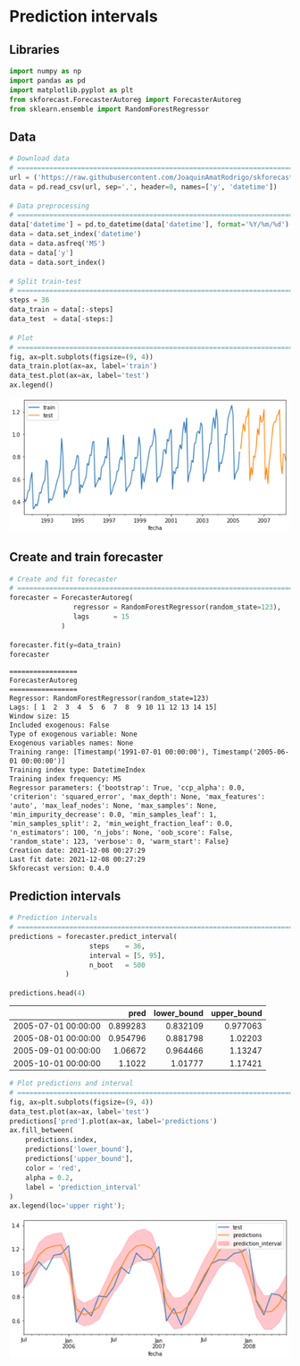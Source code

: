 # Prediction intervals

## Libraries

``` python
import numpy as np
import pandas as pd
import matplotlib.pyplot as plt
from skforecast.ForecasterAutoreg import ForecasterAutoreg
from sklearn.ensemble import RandomForestRegressor
```

## Data

``` python
# Download data
# ==============================================================================
url = ('https://raw.githubusercontent.com/JoaquinAmatRodrigo/skforecast/master/data/h2o.csv')
data = pd.read_csv(url, sep=',', header=0, names=['y', 'datetime'])

# Data preprocessing
# ==============================================================================
data['datetime'] = pd.to_datetime(data['datetime'], format='%Y/%m/%d')
data = data.set_index('datetime')
data = data.asfreq('MS')
data = data['y']
data = data.sort_index()

# Split train-test
# ==============================================================================
steps = 36
data_train = data[:-steps]
data_test  = data[-steps:]

# Plot
# ==============================================================================
fig, ax=plt.subplots(figsize=(9, 4))
data_train.plot(ax=ax, label='train')
data_test.plot(ax=ax, label='test')
ax.legend()
```

<img src="../img/data.png" style="width: 500px;">


## Create and train forecaster


``` python
# Create and fit forecaster
# ==============================================================================
forecaster = ForecasterAutoreg(
                regressor = RandomForestRegressor(random_state=123),
                lags      = 15
             )

forecaster.fit(y=data_train)
forecaster
```

```
================= 
ForecasterAutoreg 
================= 
Regressor: RandomForestRegressor(random_state=123) 
Lags: [ 1  2  3  4  5  6  7  8  9 10 11 12 13 14 15] 
Window size: 15 
Included exogenous: False 
Type of exogenous variable: None 
Exogenous variables names: None 
Training range: [Timestamp('1991-07-01 00:00:00'), Timestamp('2005-06-01 00:00:00')] 
Training index type: DatetimeIndex 
Training index frequency: MS 
Regressor parameters: {'bootstrap': True, 'ccp_alpha': 0.0, 'criterion': 'squared_error', 'max_depth': None, 'max_features': 'auto', 'max_leaf_nodes': None, 'max_samples': None, 'min_impurity_decrease': 0.0, 'min_samples_leaf': 1, 'min_samples_split': 2, 'min_weight_fraction_leaf': 0.0, 'n_estimators': 100, 'n_jobs': None, 'oob_score': False, 'random_state': 123, 'verbose': 0, 'warm_start': False} 
Creation date: 2021-12-08 00:27:29 
Last fit date: 2021-12-08 00:27:29 
Skforecast version: 0.4.0 
```

## Prediction intervals

``` python
# Prediction intervals
# ==============================================================================
predictions = forecaster.predict_interval(
                    steps    = 36,
                    interval = [5, 95],
                    n_boot   = 500
              )

predictions.head(4)
```


|                     |     pred |   lower_bound |   upper_bound |
|:--------------------|---------:|--------------:|--------------:|
| 2005-07-01 00:00:00 | 0.899283 |      0.832109 |      0.977063 |
| 2005-08-01 00:00:00 | 0.954796 |      0.881798 |      1.02203  |
| 2005-09-01 00:00:00 | 1.06672  |      0.964466 |      1.13247  |
| 2005-10-01 00:00:00 | 1.1022   |      1.01777  |      1.17421  |


``` python
# Plot predictions and interval
# ==============================================================================
fig, ax=plt.subplots(figsize=(9, 4))
data_test.plot(ax=ax, label='test')
predictions['pred'].plot(ax=ax, label='predictions')
ax.fill_between(
    predictions.index,
    predictions['lower_bound'],
    predictions['upper_bound'],
    color = 'red',
    alpha = 0.2,
    label = 'prediction_interval'
)
ax.legend(loc='upper right');
```

<img src="../img/prediction_interval.png" style="width: 500px;">
